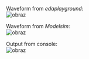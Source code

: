 Waveform from *edaplayground*: <br/>
![obraz](https://user-images.githubusercontent.com/43972902/117573590-10bac700-b0d9-11eb-8eea-8f3a2f629939.png)

Waveform from *Modelsim*: <br/>
![obraz](https://user-images.githubusercontent.com/43972902/117574736-c8060c80-b0de-11eb-9173-491dba128878.png)

Output from console: <br/>
![obraz](https://user-images.githubusercontent.com/43972902/117573662-87f05b00-b0d9-11eb-8413-31bacff3cac6.png)
